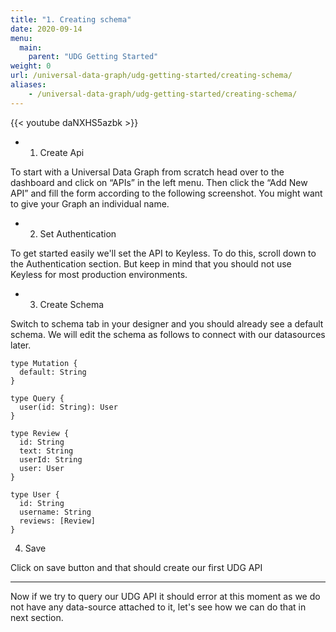 ```yaml
---
title: "1. Creating schema"
date: 2020-09-14
menu:
  main:
    parent: "UDG Getting Started"
weight: 0
url: /universal-data-graph/udg-getting-started/creating-schema/
aliases:
    - /universal-data-graph/udg-getting-started/creating-schema/
---
```


{{< youtube daNXHS5azbk >}} 

- 1. Create Api

To start with a Universal Data Graph from scratch head over to the dashboard and click on “APIs” in the left menu. Then click the “Add New API” and fill the form according to the following screenshot. You might want to give your Graph an individual name.


- 2. Set Authentication

To get started easily we'll set the API to Keyless. To do this, scroll down to the Authentication section. But keep in mind that you should not use Keyless for most production environments.

- 3. Create Schema

Switch to schema tab in your designer and you should already see a default schema. We will edit the schema as follows to connect with our datasources later.

```gql
type Mutation {
  default: String
}

type Query {
  user(id: String): User
}

type Review {
  id: String
  text: String
  userId: String
  user: User
}

type User {
  id: String
  username: String
  reviews: [Review]
}

```

4. Save

Click on save button and that should create our first UDG API

<hr/>

Now if we try to query our UDG API it should error at this moment as we do not have any data-source attached to it, let's see how we can do that in next section.


